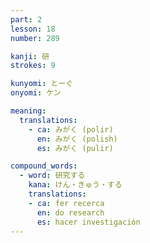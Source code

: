 ```yaml
---
part: 2
lesson: 18
number: 289

kanji: 研
strokes: 9

kunyomi: とーぐ
onyomi: ケン

meaning:
  translations:
    - ca: みがく (polir)
      en: みがく (polish)
      es: みがく (pulir)

compound_words:
  - word: 研究する
    kana: けん・きゅう・する
    translations:
    - ca: fer recerca
      en: do research
      es: hacer investigación
---
```

